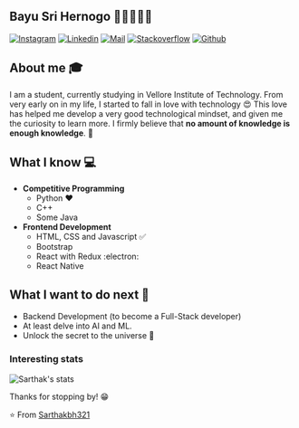 ## Bayu Sri Hernogo 👋🏼👨🏻‍💻
[![Instagram](https://img.shields.io/badge/-Bayu%20Sri%20Hernogo-red?style=flat-square&logo=instagram&logoColor=white&link=https://www.instagram.com/bayusrihernogo/)](https://www.instagram.com/bayusrihernogo/)
[![Linkedin](https://img.shields.io/badge/-Bayu%20Sri%20Hernogo-blue?style=flat-square&logo=linkedin&logoColor=white&link=https://www.linkedin.com/in/bayusrihernogo/)](https://www.linkedin.com/in/bayusrihernogo/)
[![Mail](https://img.shields.io/badge/-srihernogo@gmail.com-gray?style=flat-square&logo=gmail&logoColor=red&link=https://www.linkedin.com/in/bayusrihernogo/)](mailto:srihernogo@gmail.com)
[![Stackoverflow](https://img.shields.io/badge/-srihernogo@gmail.com-orange?style=flat-square&logo=Stackoverflow&logoColor=red&link=https://stackoverflow.com/users/9771468/bayu-sri-hernogo/)](https://stackoverflow.com/users/9771468/bayu-sri-hernogo)
[![Github](https://img.shields.io/github/followers/srihernogo?label=Follow&style=social)](https://github.com/srihernogo)

## About me :mortar_board:
I am a student, currently studying in Vellore Institute of Technology. From very early on in my life, I started to fall in love with technology 😍 This love has helped me develop a very good technological mindset, and given me the curiosity to learn more. I firmly believe that **no amount of knowledge is enough knowledge**. 🧠

## What I know :computer:
- **Competitive Programming**
	- Python ❤️
	- C++
	- Some Java
- **Frontend Development**
	- HTML, CSS and Javascript :white_check_mark:
	- Bootstrap
	- React with Redux :electron:
	- React Native

## What I want to do next :thinking:
- Backend Development (to become a Full-Stack developer)
- At least delve into AI and ML.
- Unlock the secret to the universe :rofl:

### Interesting stats

![Sarthak's stats](https://github-readme-stats.vercel.app/api?username=sarthakbh321&show_icons=true)

Thanks for stopping by! 😁


⭐️ From [Sarthakbh321](https://github.com/Sarthakbh321)
